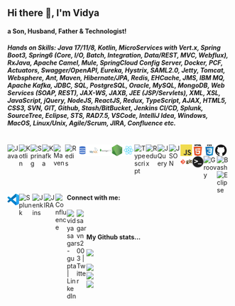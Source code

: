 ## Hi there 👋, I'm Vidya 

#### a Son, Husband, Father & Technologist!
##### Hands on Skills: Java 17/11/8, Kotlin, MicroServices with Vert.x, Spring Boot3, Spring6 (Core, I/O, Batch, Integration, Data/REST, MVC, Webflux), RxJava, Apache Camel, Mule, SpringCloud Config Server, Docker, PCF, Actuators, Swagger/OpenAPI, Eureka, Hystrix, SAML2.0, Jetty, Tomcat, Websphere, Ant, Maven, Hibernate/JPA, Redis, EHCache, JMS, IBM MQ, Apache Kafka, JDBC, SQL, PostgreSQL, Oracle, MySQL, MongoDB, Web Services (SOAP, REST), JAX-WS, JAXB, JEE (JSP/Servlets), XML, XSL, JavaScript, jQuery, NodeJS, ReactJS, Redux, TypeScript, AJAX, HTML5, CSS3, SVN, GIT, Github, Stash/BitBucket, Jenkins CI/CD, Splunk, SourceTree, Eclipse, STS, RAD7.5, VSCode, IntelliJ Idea, Windows, MacOS, Linux/Unix, Agile/Scrum, JIRA, Confluence etc.

<br />

<img align="left" alt="Java" width="26px" src="https://cdn.jsdelivr.net/npm/simple-icons@3.4.1/icons/java.svg" />
<img align="left" alt="Kotlin" width="26px" src="https://cdn.jsdelivr.net/npm/simple-icons@3.4.1/icons/kotlin.svg" />
<img align="left" alt="Spring" width="26px" src="https://cdn.jsdelivr.net/npm/simple-icons@3.4.1/icons/spring.svg" />
<img align="left" alt="Kafka" width="26px" src="https://cdn.jsdelivr.net/npm/simple-icons@3.4.1/icons/apachekafka.svg" />
<img align="left" alt="Maven" width="26px" src="https://cdn.jsdelivr.net/npm/simple-icons@3.4.1/icons/apachemaven.svg" />
<img align="left" alt="Redis" width="26px" src="https://cdn.jsdelivr.net/npm/simple-icons@3.4.1/icons/redis.svg" />
<img align="left" alt="SQL" width="26px" src="https://raw.githubusercontent.com/github/explore/80688e429a7d4ef2fca1e82350fe8e3517d3494d/topics/sql/sql.png" />
<img align="left" alt="MySQL" width="26px" src="https://raw.githubusercontent.com/github/explore/80688e429a7d4ef2fca1e82350fe8e3517d3494d/topics/mysql/mysql.png" />
<img align="left" alt="MongoDB" width="26px" src="https://raw.githubusercontent.com/github/explore/80688e429a7d4ef2fca1e82350fe8e3517d3494d/topics/mongodb/mongodb.png" />
<img align="left" alt="NodeJS" width="26px" src="https://raw.githubusercontent.com/github/explore/80688e429a7d4ef2fca1e82350fe8e3517d3494d/topics/nodejs/nodejs.png" />
<img align="left" alt="React" width="26px" src="https://raw.githubusercontent.com/github/explore/80688e429a7d4ef2fca1e82350fe8e3517d3494d/topics/react/react.png" />
<img align="left" alt="Typescript" width="26px" src="https://cdn.jsdelivr.net/npm/simple-icons@3.4.1/icons/typescript.svg" />
<img align="left" alt="Redux" width="26px" src="https://cdn.jsdelivr.net/npm/simple-icons@3.4.1/icons/redux.svg" />
<img align="left" alt="JQuery" width="26px" src="https://cdn.jsdelivr.net/npm/simple-icons@3.4.1/icons/jquery.svg" />
<img align="left" alt="JSON" width="26px" src="https://cdn.jsdelivr.net/npm/simple-icons@3.4.1/icons/json.svg" />
<img align="left" alt="JavaScript" width="26px" src="https://raw.githubusercontent.com/github/explore/80688e429a7d4ef2fca1e82350fe8e3517d3494d/topics/javascript/javascript.png" />
<img align="left" alt="HTML5" width="26px" src="https://raw.githubusercontent.com/github/explore/80688e429a7d4ef2fca1e82350fe8e3517d3494d/topics/html/html.png" />
<img align="left" alt="CSS3" width="26px" src="https://raw.githubusercontent.com/github/explore/80688e429a7d4ef2fca1e82350fe8e3517d3494d/topics/css/css.png" />
<img align="left" alt="GitHub" width="26px" src="https://raw.githubusercontent.com/github/explore/78df643247d429f6cc873026c0622819ad797942/topics/github/github.png" />
<img align="left" alt="Git" width="26px" src="https://raw.githubusercontent.com/github/explore/80688e429a7d4ef2fca1e82350fe8e3517d3494d/topics/git/git.png" />
<img align="left" alt="Terminal" width="26px" src="https://raw.githubusercontent.com/github/explore/80688e429a7d4ef2fca1e82350fe8e3517d3494d/topics/terminal/terminal.png" />
<img align="left" alt="Groovy" width="30px" src="https://cdn.jsdelivr.net/npm/simple-icons@3.4.1/icons/groovy.svg" />
<img align="left" alt="Bash" width="30px" src="https://cdn.jsdelivr.net/npm/simple-icons@3.4.1/icons/gnubash.svg" />
<img align="left" alt="Eclipse" width="26px" src="https://cdn.jsdelivr.net/npm/simple-icons@3.4.1/icons/eclipseide.svg" />
<img align="left" alt="VisualStudio Code" width="26px" src="https://raw.githubusercontent.com/github/explore/80688e429a7d4ef2fca1e82350fe8e3517d3494d/topics/visual-studio-code/visual-studio-code.png" />
<img align="left" alt="Splunk" width="30px" src="https://cdn.jsdelivr.net/npm/simple-icons@3.4.1/icons/splunk.svg" />
<img align="left" alt="Jenkins" width="26px" src="https://cdn.jsdelivr.net/npm/simple-icons@3.4.1/icons/jenkins.svg" />
<img align="left" alt="JIRA" width="26px" src="https://cdn.jsdelivr.net/npm/simple-icons@3.4.1/icons/jirasoftware.svg" />
<img align="left" alt="Confluence" width="26px" src="https://cdn.jsdelivr.net/npm/simple-icons@3.4.1/icons/confluence.svg" />

<br />
<br />
<br />
<br />

#### Connect with me:
[<img align="left" alt="vidyasagar-gupta | LinkedIn" width="22px" src="https://cdn.jsdelivr.net/npm/simple-icons@v3/icons/linkedin.svg" />][linkedin]
[<img align="left" alt="sagarvns2003 | Twitter" width="22px" src="https://cdn.jsdelivr.net/npm/simple-icons@v3/icons/twitter.svg" />][twitter]

<br />
<br />

#### My Github stats...
[![](https://visitcount.itsvg.in/api?id=sagarvns2003&label=Profile%20Views&color=0&icon=5&pretty=false)](https://visitcount.itsvg.in)

![](https://github-readme-stats.vercel.app/api?username=sagarvns2003&theme=vue-dark&hide_border=false&include_all_commits=true&count_private=true)<br/>
![](https://github-readme-streak-stats.herokuapp.com/?user=sagarvns2003&theme=vue-dark&hide_border=false)<br/>
![](https://github-readme-stats.vercel.app/api/top-langs/?username=sagarvns2003&theme=vue-dark&hide_border=false&include_all_commits=true&count_private=true&layout=compact)


[linkedin]: https://www.linkedin.com/in/vidyasagar-gupta/
[twitter]: https://twitter.com/sagarvns2003
